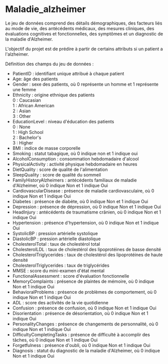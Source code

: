 # Maladie_alzheimer

Le jeu de données comprend des détails démographiques, des facteurs liés au mode de vie, des antécédents médicaux, des mesures cliniques, des évaluations cognitives et fonctionnelles, des symptômes et un diagnostic de la maladie d'Alzheimer.

L'objectif du projet est de prédire à partir de certains attributs si un patient a l'alzheimer.

Définition des champs du jeu de données : 

- PatientID : identifiant unique attribué à chaque patient  
- Age: âge des patients  
- Gender : sexe des patients, où 0 représente un homme et 1 représente une femme  
- Ethnicity : origine ethnique des patients  
0 : Caucasian  
1 : African American  
2 : Asian  
3 : Other  
- EducationLevel : niveau d'éducation des patients  
0 : None  
1 : High School  
2 : Bachelor's  
3 : Higher  
- BMI : indice de masse corporelle  
- Smoking : statut tabagique, où 0 indique non et 1 indique oui  
- AlcoholConsumption : consommation hebdomadaire d'alcool  
- PhysicalActivity : activité physique hebdomadaire en heures  
- DietQuality : score de qualité de l'alimentation  
- SleepQuality : score de qualité du sommeil  
- FamilyHistoryAlzheimers : antécédents familiaux de maladie d'Alzheimer, où 0 indique Non et 1 indique Oui  
- CardiovascularDisease : présence de maladie cardiovasculaire, où 0 indique Non et 1 indique Oui  
- Diabetes : présence de diabète, où 0 indique Non et 1 indique Oui  
- Depression : présence de dépression, où 0 indique Non et 1 indique Oui  
- HeadInjury : antécédents de traumatisme crânien, où 0 indique Non et 1 indique Oui  
- Hypertension : présence d'hypertension, où 0 indique Non et 1 indique Oui  
- SystolicBP : pression artérielle systolique  
- DiastolicBP : pression artérielle diastolique  
- CholesterolTotal : taux de cholestérol total  
- CholesterolLDL : taux de cholestérol des lipoprotéines de basse densité  
- CholesterolTriglycerides : taux de cholestérol des lipoprotéines de haute densité  
- CholesterolTriglycerides : taux de triglycérides  
- MMSE : score du mini-examen d'état mental  
- FunctionalAssessment : score d'évaluation fonctionnelle  
- MemoryComplaints : présence de plaintes de mémoire, où 0 indique Non et 1 indique Oui  
- BehavioralProblems : présence de problèmes de comportement, où 0 indique Non et 1 indique Oui  
- ADL : score des activités de la vie quotidienne  
- Confusion : présence de confusion, où 0 indique Non et 1 indique Oui  
- Disorientation : présence de désorientation, où 0 indique Non et 1 indique Oui  
- PersonalityChanges : présence de changements de personnalité, où 0 indique Non et 1 indique Oui  
- DifficultyCompletingTasks : présence de difficulté à accomplir des tâches, où 0 indique Non et 1 indique Oui  
- Forgetfulness : présence d'oubli, où 0 indique Non et 1 indique Oui  
- Diagnosis : statut du diagnostic de la maladie d'Alzheimer, où 0 indique Non et 1 indique Oui  
